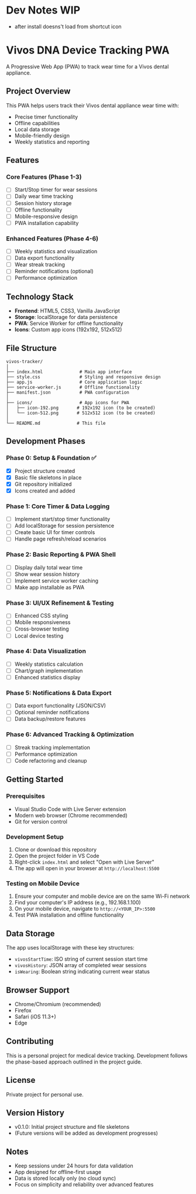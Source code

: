 # Dev Notes WIP
 - after install doesns't load from shortcut icon

# Vivos DNA Device Tracking PWA

A Progressive Web App (PWA) to track wear time for a Vivos dental appliance.

## Project Overview

This PWA helps users track their Vivos dental appliance wear time with:
- Precise timer functionality
- Offline capabilities
- Local data storage
- Mobile-friendly design
- Weekly statistics and reporting

## Features

### Core Features (Phase 1-3)
- [ ] Start/Stop timer for wear sessions
- [ ] Daily wear time tracking
- [ ] Session history storage
- [ ] Offline functionality
- [ ] Mobile-responsive design
- [ ] PWA installation capability

### Enhanced Features (Phase 4-6)
- [ ] Weekly statistics and visualization
- [ ] Data export functionality
- [ ] Wear streak tracking
- [ ] Reminder notifications (optional)
- [ ] Performance optimization

## Technology Stack

- **Frontend**: HTML5, CSS3, Vanilla JavaScript
- **Storage**: localStorage for data persistence
- **PWA**: Service Worker for offline functionality
- **Icons**: Custom app icons (192x192, 512x512)

## File Structure

```
vivos-tracker/
│
├── index.html              # Main app interface
├── style.css               # Styling and responsive design
├── app.js                  # Core application logic
├── service-worker.js       # Offline functionality
├── manifest.json           # PWA configuration
│
├── icons/                  # App icons for PWA
│   ├── icon-192.png       # 192x192 icon (to be created)
│   └── icon-512.png       # 512x512 icon (to be created)
│
└── README.md              # This file
```

## Development Phases

### Phase 0: Setup & Foundation ✅
- [x] Project structure created
- [x] Basic file skeletons in place
- [x] Git repository initialized
- [x] Icons created and added

### Phase 1: Core Timer & Data Logging
- [ ] Implement start/stop timer functionality
- [ ] Add localStorage for session persistence
- [ ] Create basic UI for timer controls
- [ ] Handle page refresh/reload scenarios

### Phase 2: Basic Reporting & PWA Shell
- [ ] Display daily total wear time
- [ ] Show wear session history
- [ ] Implement service worker caching
- [ ] Make app installable as PWA

### Phase 3: UI/UX Refinement & Testing
- [ ] Enhanced CSS styling
- [ ] Mobile responsiveness
- [ ] Cross-browser testing
- [ ] Local device testing

### Phase 4: Data Visualization
- [ ] Weekly statistics calculation
- [ ] Chart/graph implementation
- [ ] Enhanced statistics display

### Phase 5: Notifications & Data Export
- [ ] Data export functionality (JSON/CSV)
- [ ] Optional reminder notifications
- [ ] Data backup/restore features

### Phase 6: Advanced Tracking & Optimization
- [ ] Streak tracking implementation
- [ ] Performance optimization
- [ ] Code refactoring and cleanup

## Getting Started

### Prerequisites
- Visual Studio Code with Live Server extension
- Modern web browser (Chrome recommended)
- Git for version control

### Development Setup
1. Clone or download this repository
2. Open the project folder in VS Code
3. Right-click `index.html` and select "Open with Live Server"
4. The app will open in your browser at `http://localhost:5500`

### Testing on Mobile Device
1. Ensure your computer and mobile device are on the same Wi-Fi network
2. Find your computer's IP address (e.g., 192.168.1.100)
3. On your mobile device, navigate to `http://<YOUR_IP>:5500`
4. Test PWA installation and offline functionality

## Data Storage

The app uses localStorage with these key structures:

- `vivosStartTime`: ISO string of current session start time
- `vivosHistory`: JSON array of completed wear sessions
- `isWearing`: Boolean string indicating current wear status

## Browser Support

- Chrome/Chromium (recommended)
- Firefox
- Safari (iOS 11.3+)
- Edge

## Contributing

This is a personal project for medical device tracking. Development follows the phase-based approach outlined in the project guide.

## License

Private project for personal use.

## Version History

- v0.1.0: Initial project structure and file skeletons
- (Future versions will be added as development progresses)

## Notes

- Keep sessions under 24 hours for data validation
- App designed for offline-first usage
- Data is stored locally only (no cloud sync)
- Focus on simplicity and reliability over advanced features
